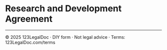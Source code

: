 # Research and Development Agreement

---

© 2025 123LegalDoc · DIY form · Not legal advice · Terms: 123LegalDoc.com/terms
